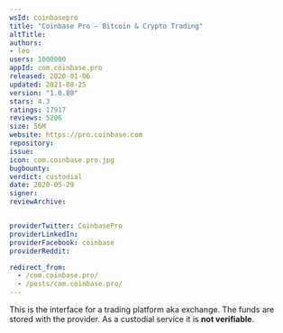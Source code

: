 ```yaml
---
wsId: coinbasepro
title: "Coinbase Pro – Bitcoin & Crypto Trading"
altTitle: 
authors:
- leo
users: 1000000
appId: com.coinbase.pro
released: 2020-01-06
updated: 2021-08-25
version: "1.0.80"
stars: 4.3
ratings: 17917
reviews: 5206
size: 56M
website: https://pro.coinbase.com
repository: 
issue: 
icon: com.coinbase.pro.jpg
bugbounty: 
verdict: custodial
date: 2020-05-29
signer: 
reviewArchive:


providerTwitter: CoinbasePro
providerLinkedIn: 
providerFacebook: coinbase
providerReddit: 

redirect_from:
  - /com.coinbase.pro/
  - /posts/com.coinbase.pro/
---
```



This is the interface for a trading platform aka exchange. The funds are stored
with the provider. As a custodial service it is **not verifiable**.
